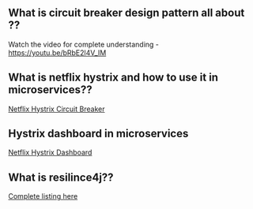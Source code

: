 ## What is circuit breaker design pattern all about ??

Watch the video for complete understanding - https://youtu.be/bRbE2l4V_IM

## What is netflix hystrix and how to use it in microservices??

[Netflix Hystrix Circuit Breaker](https://youtu.be/5UwRGGhEQcA)

## Hystrix dashboard in microservices

[Netflix Hystrix Dashboard](https://youtu.be/zxOfDbN9QZc)

## What is resilince4j??

[Complete listing here](https://github.com/greenlearner01/resilience4j)



